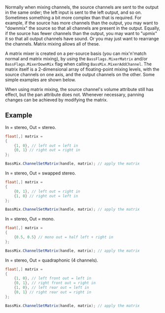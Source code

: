 Normally when mixing channels, the source channels are sent to the output in the same order; the left input is sent to the left output, and so on. Sometimes something a bit more complex than that is required. For example, if the source has more channels than the output, you may want to "downmix" the source so that all channels are present in the output. Equally, if the source has fewer channels than the output, you may want to "upmix" it so that all output channels have sound. Or you may just want to rearrange the channels. Matrix mixing allows all of these.

A matrix mixer is created on a per-source basis (you can mix'n'match normal and matrix mixing), by using the `BassFlags.MixerMatrix` and/or `BassFlags.MixerDownMix` flag when calling `BassMix.MixerAddChannel`. The matrix itself is a 2-dimensional array of floating-point mixing levels, with the source channels on one axis, and the output channels on the other. Some simple examples are shown below.

When using matrix mixing, the source channel's volume attribute still has effect, but the pan attribute does not. Whenever necessary, panning changes can be achieved by modifying the matrix.

## Example
In = stereo, Out = stereo.
```csharp
float[,] matrix =
{
    {1, 0}, // left out = left in
    {0, 1} // right out = right in
};

BassMix.ChannelSetMatrix(handle, matrix); // apply the matrix
```

In = stereo, Out = swapped stereo.
```csharp
float[,] matrix =
{
    {0, 1}, // left out = right in
    {1, 0} // right out = left in
};

BassMix.ChannelSetMatrix(handle, matrix); // apply the matrix
```

In = stereo, Out = mono.
```csharp
float[,] matrix =
{
    {0.5, 0.5} // mono out = half left + right in
};

BassMix.ChannelSetMatrix(handle, matrix); // apply the matrix
```

In = stereo, Out = quadraphonic (4 channels).
```csharp
float[,] matrix =
{
    {1, 0}, // left front out = left in
    {0, 1}, // right front out = right in
    {1, 0}, // left rear out = left in
    {0, 1} // right rear out = right in
};

BassMix.ChannelSetMatrix(handle, matrix); // apply the matrix
```
